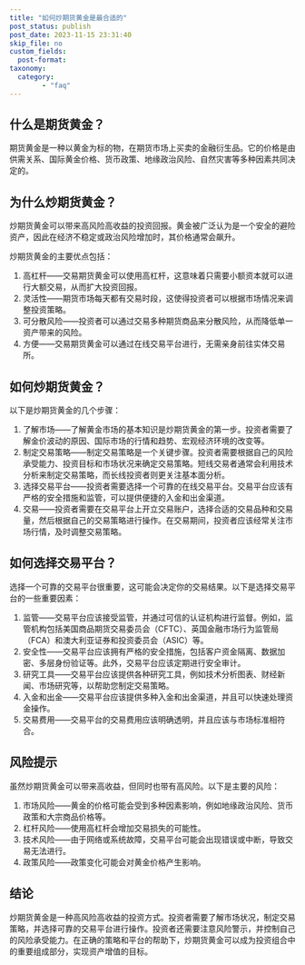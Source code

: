 ```yaml
---
title: "如何炒期货黄金是最合适的"
post_status: publish
post_date: 2023-11-15 23:31:40
skip_file: no
custom_fields: 
  post-format: 
taxonomy:
  category:
        - "faq"
---
```


## 什么是期货黄金？

期货黄金是一种以黄金为标的物，在期货市场上买卖的金融衍生品。它的价格是由供需关系、国际黄金价格、货币政策、地缘政治风险、自然灾害等多种因素共同决定的。

## 为什么炒期货黄金？

炒期货黄金可以带来高风险高收益的投资回报。黄金被广泛认为是一个安全的避险资产，因此在经济不稳定或政治风险增加时，其价格通常会飙升。

炒期货黄金的主要优点包括：

1. 高杠杆——交易期货黄金可以使用高杠杆，这意味着只需要小额资本就可以进行大额交易，从而扩大投资回报。
2. 灵活性——期货市场每天都有交易时段，这使得投资者可以根据市场情况来调整投资策略。
3. 可分散风险——投资者可以通过交易多种期货商品来分散风险，从而降低单一资产带来的风险。
4. 方便——交易期货黄金可以通过在线交易平台进行，无需亲身前往实体交易所。

## 如何炒期货黄金？

以下是炒期货黄金的几个步骤：

1. 了解市场——了解黄金市场的基本知识是炒期货黄金的第一步。投资者需要了解金价波动的原因、国际市场的行情和趋势、宏观经济环境的改变等。
2. 制定交易策略——制定交易策略是一个关键步骤。投资者需要根据自己的风险承受能力、投资目标和市场状况来确定交易策略。短线交易者通常会利用技术分析来制定交易策略，而长线投资者则更关注基本面分析。
3. 选择交易平台——投资者需要选择一个可靠的在线交易平台。交易平台应该有严格的安全措施和监管，可以提供便捷的入金和出金渠道。
4. 交易——投资者需要在交易平台上开立交易账户，选择合适的交易品种和交易量，然后根据自己的交易策略进行操作。在交易期间，投资者应该经常关注市场行情，及时调整交易策略。

## 如何选择交易平台？

选择一个可靠的交易平台很重要，这可能会决定你的交易结果。以下是选择交易平台的一些重要因素：

1. 监管——交易平台应该接受监管，并通过可信的认证机构进行监督。例如，监管机构包括美国商品期货交易委员会（CFTC）、英国金融市场行为监管局（FCA）和澳大利亚证券和投资委员会（ASIC）等。
2. 安全性——交易平台应该拥有严格的安全措施，包括客户资金隔离、数据加密、多层身份验证等。此外，交易平台应该定期进行安全审计。
3. 研究工具——交易平台应该提供各种研究工具，例如技术分析图表、财经新闻、市场研究等，以帮助您制定交易策略。
4. 入金和出金——交易平台应该提供多种入金和出金渠道，并且可以快速处理资金操作。
5. 交易费用——交易平台的交易费用应该明确透明，并且应该与市场标准相符合。

## 风险提示

虽然炒期货黄金可以带来高收益，但同时也带有高风险。以下是主要的风险：

1. 市场风险——黄金的价格可能会受到多种因素影响，例如地缘政治风险、货币政策和大宗商品价格等。
2. 杠杆风险——使用高杠杆会增加交易损失的可能性。
3. 技术风险——由于网络或系统故障，交易平台可能会出现错误或中断，导致交易无法进行。
4. 政策风险——政策变化可能会对黄金价格产生影响。

## 结论

炒期货黄金是一种高风险高收益的投资方式。投资者需要了解市场状况，制定交易策略，并选择可靠的交易平台进行操作。投资者还需要注意风险警示，并控制自己的风险承受能力。在正确的策略和平台的帮助下，炒期货黄金可以成为投资组合中的重要组成部分，实现资产增值的目标。
